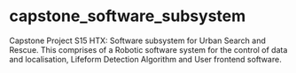 # capstone_software_subsystem
Capstone Project S15 HTX: Software subsystem for Urban Search and Rescue. This comprises of a Robotic software system for the control of data and localisation, Lifeform Detection Algorithm and User frontend software.

